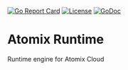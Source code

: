 [![Go Report Card](https://goreportcard.com/badge/github.com/atomix/runtime)](https://goreportcard.com/report/github.com/atomix/runtime)
[![License](https://img.shields.io/badge/License-Apache%202.0-blue.svg)](https://github.com/gojp/goreportcard/blob/master/LICENSE)
[![GoDoc](https://godoc.org/github.com/atomix/runtime?status.svg)](https://godoc.org/github.com/atomix/runtime)

# Atomix Runtime
Runtime engine for Atomix Cloud
